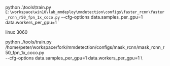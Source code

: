 python .\tools\train.py `
E:\workspace\win10\lab_mmdeploy\mmdetection\configs\faster_rcnn\faster_rcnn_r50_fpn_1x_coco.py `
--cfg-options data.samples_per_gpu=1 data.workers_per_gpu=1 `


linux 3060

python ./tools/train.py \
/home/peter/workspace/fork/mmdetection/configs/mask_rcnn/mask_rcnn_r50_fpn_1x_coco.py \
--cfg-options data.samples_per_gpu=1 data.workers_per_gpu=1 \
